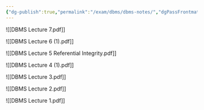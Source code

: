 ```yaml
---
{"dg-publish":true,"permalink":"/exam/dbms/dbms-notes/","dgPassFrontmatter":true}
---
```


![[DBMS Lecture 7.pdf]]

![[DBMS Lecture 6 (1).pdf]]

![[DBMS Lecture 5 Referential Integrity.pdf]]

![[DBMS Lecture 4 (1).pdf]]

![[DBMS Lecture 3.pdf]]

![[DBMS Lecture 2.pdf]]

![[DBMS Lecture 1.pdf]]